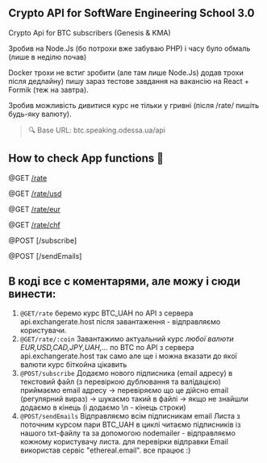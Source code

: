 ## Crypto API for SoftWare Engineering School 3.0

Crypto Api for BTC subscribers (Genesis &amp; KMA)

Зробив на Node.Js (бо потрохи вже забуваю PHP) і часу було обмаль (лише в неділю почав) 

Docker трохи не встиг зробити (але там лише Node.Js) додав трохи після дедлайну) 
пишу зараз тестове завдання на вакансію на React + Formik (теж на завтра).

Зробив можливість дивитися курс не тільки у гривні (після /rate/ пишіть будь-яку валюту).

>  🔍 Base URL:  btc.speaking.odessa.ua/api

## How to check App functions  🚀

@GET [/rate](http://btc.speaking.odessa.ua/api/rate/)

@GET [/rate/usd](http://btc.speaking.odessa.ua/api/rate/usd)

@GET [/rate/eur](http://btc.speaking.odessa.ua/api/rate/eur)

@GET [/rate/chf](http://btc.speaking.odessa.ua/api/rate/chf)

@POST [/subscribe] 

@POST [/sendEmails] 


## В коді все с коментарями, але можу і сюди винести:

1. `@GET/rate` беремо курс BTC_UAH по API з сервера api.exchangerate.host
після завантаження - відправляємо користувачи.
2. `@GET/rate/:coin` Завантажимо актуальний курс *любої валюти EUR,USD,CAD,JPY,UAH,...* по BTC по API з сервера api.exchangerate.host
так само але ще і можна вказати до якої валюти курс біткойна цікавить
3. `@POST/subscribe` Додаємо нового підписника (email адресу) в текстовий файл (з перевіркою дублювання та валідацією)
приймаємо email адресу -> перевіряємо що це дійсно email (регулярний вираз) -> шукаємо такий в файлі -> якщо не знайшли додаємо в кінець (і додаємо \n - кінець строки)
4. `@POST/sendEmails` Відправляємо всім підписникам email Листа з поточним курсом пари BTC_UAH
в циклі читаємо підписників із нашого txt-файлу та за допомогою nodemailer - відправляємо кожному користувачу листа.
для перевірки відправки Email використав сервіс "ethereal.email". все працює :)
